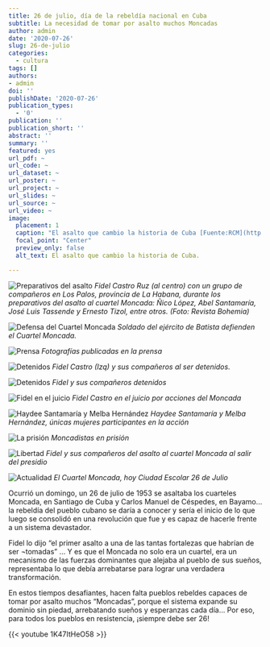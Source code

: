 ```yaml
---
title: 26 de julio, día de la rebeldía nacional en Cuba
subtitle: La necesidad de tomar por asalto muchos Moncadas
author: admin
date: '2020-07-26'
slug: 26-de-julio
categories:
  - cultura
tags: []
authors: 
- admin
doi: ''
publishDate: '2020-07-26'
publication_types:
  - '0'
publication: ''
publication_short: ''
abstract: ''
summary: ''
featured: yes
url_pdf: ~
url_code: ~
url_dataset: ~
url_poster: ~
url_project: ~
url_slides: ~
url_source: ~
url_video: ~
image:
  placement: 1
  caption: "El asalto que cambio la historia de Cuba [Fuente:RCM](http://www.rcm.icrt.cu/fotos-26-julio-1953-asalto-cambio-la-historia-cuba/)"
  focal_point: "Center"
  preview_only: false
  alt_text: El asalto que cambio la historia de Cuba.

---
```

![Preparativos del asalto](http://www.rcm.cu/wp-content/uploads/2016/07/moncada-bohemia.jpg)
*Fidel Castro Ruz (al centro) con un grupo de compañeros en Los Palos, provincia de La Habana, durante los preparativos del asalto al cuartel Moncada: Ñico López, Abel Santamaría, José Luis Tassende y Ernesto Tizol, entre otros. (Foto: Revista Bohemia)*

![Defensa del Cuartel Moncada](http://www.rcm.cu/wp-content/uploads/2016/07/3596073580_1860271237_o.jpg)
*Soldado del ejército de Batista defienden el Cuartel Moncada.*

![Prensa](http://www.rcm.cu/wp-content/uploads/2016/07/arton21081.jpg)
*Fotografías publicadas en la prensa*

![Detenidos](http://www.rcm.cu/wp-content/uploads/2016/07/moncada31.gif)
*Fidel Castro (Izq) y sus compañeros al ser detenidos.*

![Detenidos](http://www.rcm.cu/wp-content/uploads/2016/07/3596073744_cd23a79aec_o.jpg)
*Fidel y sus compañeros detenidos*

![Fidel en el juicio](http://www.rcm.cu/wp-content/uploads/2016/07/38684-fotografia-g.jpg)
*Fidel Castro en el juicio por acciones del Moncada*

![Haydee Santamaría y Melba Hernández](http://www.rcm.cu/wp-content/uploads/2016/07/foto-melba-y-hayd%C3%A9e35387-fotografia-m.jpg)
*Haydee Santamaría y Melba Hernández, únicas mujeres participantes en la acción*

![La prisión](http://www.rcm.cu/wp-content/uploads/2016/07/presos3.jpg)
*Moncadistas en prisión*

![Libertad](http://www.rcm.cu/wp-content/uploads/2016/07/excarcelacion-fidel-moncadistas_f-rrebelde.jpg)
*Fidel y sus compañeros del asalto al cuartel Moncada al salir del presidio*

![Actualidad](http://www.rcm.cu/wp-content/uploads/2016/07/cuartel-moncada_area-monumental-26-de-julio-632x419.jpg)
*El Cuartel Moncada, hoy Ciudad Escolar 26 de Julio*  

Ocurrió un domingo, un 26 de julio de 1953 se asaltaba los cuarteles Moncada, en Santiago de Cuba y Carlos Manuel de Céspedes, en Bayamo… la rebeldía del pueblo cubano se daría a conocer y sería el inicio de lo que luego se consolidó en una revolución que fue y es capaz de hacerle frente a un sistema devastador. 

Fidel lo dijo “el primer asalto a una de las tantas fortalezas que habrían de ser ¬tomadas” … Y es que el Moncada no solo era un cuartel, era un mecanismo de las fuerzas dominantes que alejaba al pueblo de sus sueños, representaba lo que debía arrebatarse para lograr una verdadera transformación. 

En estos tiempos desafiantes, hacen falta pueblos rebeldes capaces de tomar por asalto muchos “Moncadas”, porque el sistema expande su dominio sin piedad, arrebatando sueños y esperanzas cada día… Por eso, para todos los pueblos en resistencia, ¡siempre debe ser 26!

{{< youtube 1K47ItHeO58 >}}